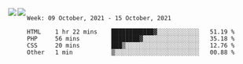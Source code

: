 <a href="https://github.com/anuraghazra/github-readme-stats">
  <img align="left" src="https://github-readme-stats.vercel.app/api?username=Tanesan&count_private=true&show_icons=true" />
</a>
<a href="https://github.com/anuraghazra/github-readme-stats">
  <img align="left" src="https://github-readme-stats.vercel.app/api/top-langs/?username=Tanesan" />
</a>

<!--START_SECTION:waka-->
```text
Week: 09 October, 2021 - 15 October, 2021

HTML    1 hr 22 mins    ████████████▓░░░░░░░░░░░░   51.19 % 
PHP     56 mins         ████████▓░░░░░░░░░░░░░░░░   35.18 % 
CSS     20 mins         ███▒░░░░░░░░░░░░░░░░░░░░░   12.76 % 
Other   1 min           ▒░░░░░░░░░░░░░░░░░░░░░░░░   00.88 % 
```
<!--END_SECTION:waka-->
